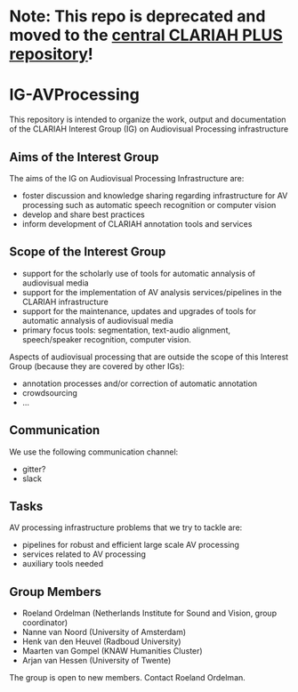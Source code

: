 # Note: This repo is deprecated and moved to the [central CLARIAH PLUS repository](https://github.com/CLARIAH/clariah-plus)!

# IG-AVProcessing
This repository is intended to organize the work, output and documentation of the CLARIAH Interest Group (IG) on Audiovisual Processing infrastructure

## Aims of the Interest Group

The aims of the IG on Audiovisual Processing Infrastructure are:

- foster discussion and knowledge sharing regarding infrastructure for AV processing such as automatic speech recognition or computer vision
- develop and share best practices
- inform development of CLARIAH annotation tools and services

## Scope of the Interest Group

- support for the scholarly use of tools for automatic annalysis of audiovisual media
- support for the implementation of AV analysis services/pipelines in the CLARIAH infrastructure
- support for the maintenance, updates and upgrades of tools for automatic annalysis of audiovisual media
- primary focus tools: segmentation, text-audio alignment, speech/speaker recognition, computer vision.

Aspects of audiovisual processing that are outside the scope of this Interest Group (because they are covered by other IGs):

- annotation processes and/or correction of automatic annotation
- crowdsourcing
- ...


## Communication

We use the following communication channel:
- gitter?
- slack

## Tasks

AV processing infrastructure problems that we try to tackle are:

- pipelines for robust and efficient large scale AV processing
- services related to AV processing
- auxiliary tools needed

## Group Members

- Roeland Ordelman (Netherlands Institute for Sound and Vision, group coordinator)
- Nanne van Noord (University of Amsterdam)
- Henk van den Heuvel (Radboud University)
- Maarten van Gompel (KNAW Humanities Cluster)
- Arjan van Hessen (University of Twente)


The group is open to new members. Contact Roeland Ordelman.
